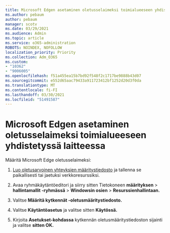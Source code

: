 ```yaml
---
title: Microsoft Edgen asetaminen oletusselaimeksi toimialueeseen yhdistetyssä laitteessa
ms.author: pebaum
author: pebaum
manager: scotv
ms.date: 03/29/2021
ms.audience: Admin
ms.topic: article
ms.service: o365-administration
ROBOTS: NOINDEX, NOFOLLOW
localization_priority: Priority
ms.collection: Adm_O365
ms.custom:
- "10362"
- "9006005"
ms.openlocfilehash: f51a455ea15b7bd92f548f2c1717be9888b43d07
ms.sourcegitcommit: e552d65aac79433a911723412bf1252d20d3f0da
ms.translationtype: MT
ms.contentlocale: fi-FI
ms.lasthandoff: 03/30/2021
ms.locfileid: "51491587"
---
```

# <a name="set-microsoft-edge-as-the-default-browser-on-a-domain-joined-device"></a>Microsoft Edgen asetaminen oletusselaimeksi toimialueeseen yhdistetyssä laitteessa

Määritä Microsoft Edge oletusselaimeksi: 

1. [Luo oletusarvoinen yhteyksien määritystiedosto](https://go.microsoft.com/fwlink/?linkid=2132437) ja tallenna se paikallisesti tai jaetuksi verkkoresurssiksi.

1. Avaa ryhmäkäytäntöeditori ja siirry sitten Tietokoneen **määrityksen**  >  **hallintamallit -ryhmässä**  >  **Windowsin osien**  >  **Resurssienhallintaan.**

1. Valitse **Määritä kytkennät -oletusmääritystiedosto.**

1. Valitse **Käytäntöasetus** ja valitse sitten **Käytössä.**

1. Kirjoita **Asetukset-kohdassa** kytkennän oletusmääritystiedoston sijainti ja valitse **sitten OK.**
